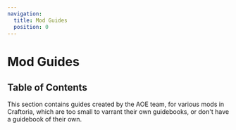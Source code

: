 ```yaml
---
navigation:
  title: Mod Guides
  position: 0
---
```


# Mod Guides

## Table of Contents

<SubPages />

This section contains guides created by the AOE team, for various mods in Craftoria, which are too small to varrant their own guidebooks, or don't have a guidebook of their own.
